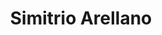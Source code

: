 ---
title: Simitrio Arellano
position: Vice President
quote: >
    "EWB gives aspiring engineers the opportunity to practice human-centered design that incorporates empathy for the people we serve through tangible, collaborative projects that allow me to use my education for positive change."
year: 2020
image: /img/officers/2020/simitrio.jpeg
order: 2

draft: false
---